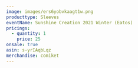 ```yaml
---
image: images/ers6yobvkaagt1w.png
producttype: Sleeves
eventName: Sunshine Creation 2021 Winter (Eatos)
pricings:
  - quantity: 1
    price: 25
onsale: true
asin: s-yrIAqbLqz
merchandise: comiket
---
```


